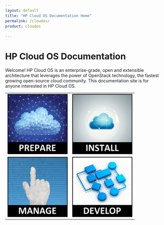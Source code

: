 ```yaml
---
layout: default
title: "HP Cloud OS Documentation Home"
permalink: /cloudos/
product: cloudos

---
```


# HP Cloud OS Documentation

Welcome! HP Cloud OS is an enterprise-grade, open and extensible architecture that leverages the power of OpenStack technology, 
the fastest growing open-source cloud community. This documentation site is for anyone interested in HP Cloud OS.

<table>
<tr>
<td style="text-align: center; vertical-align: middle;"><a href="/cloudos/prepare/" title="See resources to help you get started, including FAQs, a Tech Overview, and Video Tutorials"><img src="media/cloudos-prepare.jpg" border="0"/></a></td>
<td style="text-align: center; vertical-align: middle;"><a href="/cloudos/install/" title="Install and configure your clouds"><img src="media/cloudos-install.jpg" border="0"/></td>
</tr>
<tr>
<td style="text-align: center; vertical-align: middle;"><a href="/cloudos/overview/" title="Learn how to manage your deployed clouds"><img src="media/cloudos-manage.jpg" border="0"/></td>
<td style="text-align: center; vertical-align: middle;"><a href="/cloudos/develop/" title="Read about the REST APIs for the Cloud OS services"><img src="media/cloudos-develop.jpg" border="0"/></td>
</tr>
</table>



 